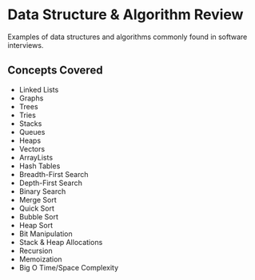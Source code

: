 # Data Structure & Algorithm Review

Examples of data structures and algorithms commonly found in software interviews.

## Concepts Covered

- Linked Lists
- Graphs
- Trees
- Tries
- Stacks
- Queues
- Heaps
- Vectors
- ArrayLists
- Hash Tables
- Breadth-First Search
- Depth-First Search
- Binary Search
- Merge Sort
- Quick Sort
- Bubble Sort
- Heap Sort
- Bit Manipulation
- Stack & Heap Allocations
- Recursion
- Memoization
- Big O Time/Space Complexity
